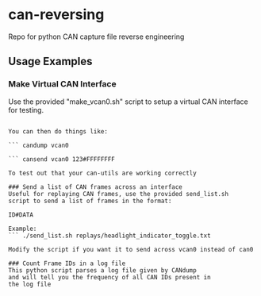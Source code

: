 # can-reversing
Repo for python CAN capture file reverse engineering

## Usage Examples

### Make Virtual CAN Interface
Use the provided "make_vcan0.sh" script to setup a virtual CAN
interface for testing. 

``` sudo ./make_vcan0.sh

You can then do things like:

``` candump vcan0

``` cansend vcan0 123#FFFFFFFF

To test out that your can-utils are working correctly

### Send a list of CAN frames across an interface
Useful for replaying CAN frames, use the provided send_list.sh
script to send a list of frames in the format:

ID#DATA

Example: 
``` ./send_list.sh replays/headlight_indicator_toggle.txt

Modify the script if you want it to send across vcan0 instead of can0

### Count Frame IDs in a log file
This python script parses a log file given by CANdump
and will tell you the frequency of all CAN IDs present in
the log file
